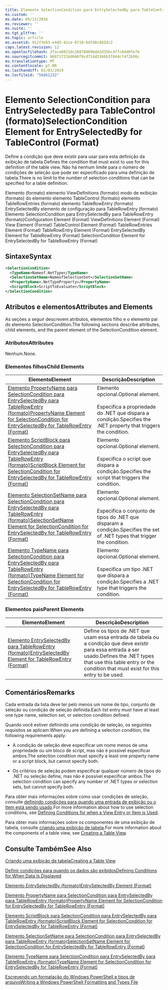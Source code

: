 ```yaml
---
title: Elemento SelectionCondition para EntrySelectedBy para TableControl (formato) | Microsoft Docs
ms.custom: ''
ms.date: 09/13/2016
ms.reviewer: ''
ms.suite: ''
ms.tgt_pltfrm: ''
ms.topic: article
ms.assetid: 912f3e63-e4d5-41ce-8710-6dfd8c885dc2
caps.latest.revision: 12
ms.openlocfilehash: 2faca6021dc26878869bdd2d35bc4ffc64d0fe7b
ms.sourcegitcommit: b6871f21bd666f9cd71dd336bb3f844cf472b56c
ms.translationtype: MT
ms.contentlocale: pt-BR
ms.lasthandoff: 02/03/2019
ms.locfileid: "56861232"
---
```

# <a name="selectioncondition-element-for-entryselectedby-for-tablecontrol-format"></a><span data-ttu-id="40303-102">Elemento SelectionCondition para EntrySelectedBy para TableControl (formato)</span><span class="sxs-lookup"><span data-stu-id="40303-102">SelectionCondition Element for EntrySelectedBy for TableControl (Format)</span></span>

<span data-ttu-id="40303-103">Define a condição que deve existir para usar para esta definição da exibição de tabela.</span><span class="sxs-lookup"><span data-stu-id="40303-103">Defines the condition that must exist to use for this definition of the table view.</span></span> <span data-ttu-id="40303-104">Não há nenhum limite para o número de condições de seleção que pode ser especificado para uma definição de tabela.</span><span class="sxs-lookup"><span data-stu-id="40303-104">There is no limit to the number of selection conditions that can be specified for a table definition.</span></span>

<span data-ttu-id="40303-105">Elemento (formato) elemento ViewDefinitions (formato) modo de exibição (formato) do elemento elemento TableControl (formato) elemento TableRowEntries (formato) elemento TableRowEntry (formato) EntrySelectedBy elemento de configuração para TableRowEntry (formato) Elemento SelectionCondition para EntrySelectedBy para TableRowEntry (formato)</span><span class="sxs-lookup"><span data-stu-id="40303-105">Configuration Element (Format) ViewDefinitions Element (Format) View Element (Format) TableControl Element (Format) TableRowEntries Element (Format) TableRowEntry Element (Format) EntrySelectedBy Element for TableRowEntry (Format) SelectionCondition Element for EntrySelectedBy for TableRowEntry (Format)</span></span>

## <a name="syntax"></a><span data-ttu-id="40303-106">Sintaxe</span><span class="sxs-lookup"><span data-stu-id="40303-106">Syntax</span></span>

```xml
<SelectionCondition>
  <TypeName>Nameof.NetType</TypeName>
  <SelectionSetName>NameofSelectionSet</SelectionSetName>
  <PropertyName>.NetTypeProperty</PropertyName>
  <ScriptBlock>ScriptToEvaluate</ScriptBlock>
</SelectionCondition>
```

## <a name="attributes-and-elements"></a><span data-ttu-id="40303-107">Atributos e elementos</span><span class="sxs-lookup"><span data-stu-id="40303-107">Attributes and Elements</span></span>

<span data-ttu-id="40303-108">As seções a seguir descrevem atributos, elementos filho e o elemento pai do elemento SelectionCondition.</span><span class="sxs-lookup"><span data-stu-id="40303-108">The following sections describe attributes, child elements, and the parent element of the SelectionCondition element.</span></span>

### <a name="attributes"></a><span data-ttu-id="40303-109">Atributos</span><span class="sxs-lookup"><span data-stu-id="40303-109">Attributes</span></span>

<span data-ttu-id="40303-110">Nenhum.</span><span class="sxs-lookup"><span data-stu-id="40303-110">None.</span></span>

### <a name="child-elements"></a><span data-ttu-id="40303-111">Elementos filhos</span><span class="sxs-lookup"><span data-stu-id="40303-111">Child Elements</span></span>

|<span data-ttu-id="40303-112">Elemento</span><span class="sxs-lookup"><span data-stu-id="40303-112">Element</span></span>|<span data-ttu-id="40303-113">Descrição</span><span class="sxs-lookup"><span data-stu-id="40303-113">Description</span></span>|
|-------------|-----------------|
|[<span data-ttu-id="40303-114">Elemento PropertyName para SelectionCondition para EntrySelectedBy para TableRowEntry (formato)</span><span class="sxs-lookup"><span data-stu-id="40303-114">PropertyName Element for SelectionCondition for EntrySelectedBy for TableRowEntry (Format)</span></span>](./propertyname-element-for-selectioncondition-for-entryselectedby-for-tablerowentry-format.md)|<span data-ttu-id="40303-115">Elemento opcional.</span><span class="sxs-lookup"><span data-stu-id="40303-115">Optional element.</span></span><br /><br /> <span data-ttu-id="40303-116">Especifica a propriedade do .NET que dispara a condição.</span><span class="sxs-lookup"><span data-stu-id="40303-116">Specifies the .NET property that triggers the condition.</span></span>|
|[<span data-ttu-id="40303-117">Elemento ScriptBlock para SelectionCondition para EntrySelectedBy para TableRowEntry (formato)</span><span class="sxs-lookup"><span data-stu-id="40303-117">ScriptBlock Element for SelectionCondition for EntrySelectedBy for TableRowEntry (Format)</span></span>](./scriptblock-element-for-selectioncondition-for-entryselectedby-for-tablecontrol-format.md)|<span data-ttu-id="40303-118">Elemento opcional.</span><span class="sxs-lookup"><span data-stu-id="40303-118">Optional element.</span></span><br /><br /> <span data-ttu-id="40303-119">Especifica o script que dispara a condição.</span><span class="sxs-lookup"><span data-stu-id="40303-119">Specifies the script that triggers the condition.</span></span>|
|[<span data-ttu-id="40303-120">Elemento SelectionSetName para SelectionCondition para EntrySelectedBy para TableRowEntry (formato)</span><span class="sxs-lookup"><span data-stu-id="40303-120">SelectionSetName Element for SelectionCondition for EntrySelectedBy for TableRowEntry (Format)</span></span>](./selectionsetname-element-for-selectioncondition-for-entryselectedby-for-tablecontrol-format.md)|<span data-ttu-id="40303-121">Elemento opcional.</span><span class="sxs-lookup"><span data-stu-id="40303-121">Optional element.</span></span><br /><br /> <span data-ttu-id="40303-122">Especifica o conjunto de tipos do .NET que disparam a condição.</span><span class="sxs-lookup"><span data-stu-id="40303-122">Specifies the set of .NET types that trigger the condition.</span></span>|
|[<span data-ttu-id="40303-123">Elemento TypeName para SelectionCondition para EntrySelectedBy para TableRowEntry (formato)</span><span class="sxs-lookup"><span data-stu-id="40303-123">TypeName Element for SelectionCondition for EntrySelectedBy for TableRowEntry (Format)</span></span>](./typename-element-for-selectioncondition-for-entryselectedby-for-tablecontrol-format.md)|<span data-ttu-id="40303-124">Elemento opcional.</span><span class="sxs-lookup"><span data-stu-id="40303-124">Optional element.</span></span><br /><br /> <span data-ttu-id="40303-125">Especifica um tipo .NET que dispara a condição.</span><span class="sxs-lookup"><span data-stu-id="40303-125">Specifies a .NET type that triggers the condition.</span></span>|

### <a name="parent-elements"></a><span data-ttu-id="40303-126">Elementos pais</span><span class="sxs-lookup"><span data-stu-id="40303-126">Parent Elements</span></span>

|<span data-ttu-id="40303-127">Elemento</span><span class="sxs-lookup"><span data-stu-id="40303-127">Element</span></span>|<span data-ttu-id="40303-128">Descrição</span><span class="sxs-lookup"><span data-stu-id="40303-128">Description</span></span>|
|-------------|-----------------|
|[<span data-ttu-id="40303-129">Elemento EntrySelectedBy para TableRowEntry (formato)</span><span class="sxs-lookup"><span data-stu-id="40303-129">EntrySelectedBy Element for TableRowEntry (Format)</span></span>](./entryselectedby-element-for-tablerowentry-for-tablecontrol-format.md)|<span data-ttu-id="40303-130">Define os tipos de .NET que usam essa entrada de tabela ou a condição que deve existir para essa entrada a ser usado.</span><span class="sxs-lookup"><span data-stu-id="40303-130">Defines the .NET types that use this table entry or the condition that must exist for this entry to be used.</span></span>|

## <a name="remarks"></a><span data-ttu-id="40303-131">Comentários</span><span class="sxs-lookup"><span data-stu-id="40303-131">Remarks</span></span>

<span data-ttu-id="40303-132">Cada entrada da lista deve ter pelo menos um nome de tipo, conjunto de seleção ou condição de seleção definida.</span><span class="sxs-lookup"><span data-stu-id="40303-132">Each list entry must have at least one type name, selection set, or selection condition defined.</span></span>

<span data-ttu-id="40303-133">Quando você estiver definindo uma condição de seleção, os seguintes requisitos se aplicam:</span><span class="sxs-lookup"><span data-stu-id="40303-133">When you are defining a selection condition, the following requirements apply:</span></span>

- <span data-ttu-id="40303-134">A condição de seleção deve especificar um nome menos de uma propriedade ou um bloco de script, mas não é possível especificar ambos.</span><span class="sxs-lookup"><span data-stu-id="40303-134">The selection condition must specify a least one property name or a script block, but cannot specify both.</span></span>

- <span data-ttu-id="40303-135">Os critérios de seleção podem especificar qualquer número de tipos do .NET ou seleção define, mas não é possível especificar ambos.</span><span class="sxs-lookup"><span data-stu-id="40303-135">The selection condition can specify any number of .NET types or selection sets, but cannot specify both.</span></span>

<span data-ttu-id="40303-136">Para obter mais informações sobre como usar condições de seleção, consulte [definindo condições para quando uma entrada de exibição ou o Item está sendo usado](./defining-conditions-for-displaying-data.md).</span><span class="sxs-lookup"><span data-stu-id="40303-136">For more information about how to use selection conditions, see [Defining Conditions for when a View Entry or Item is Used](./defining-conditions-for-displaying-data.md).</span></span>

<span data-ttu-id="40303-137">Para obter mais informações sobre os componentes de uma exibição de tabela, consulte [criando uma exibição de tabela](./creating-a-table-view.md).</span><span class="sxs-lookup"><span data-stu-id="40303-137">For more information about the components of a table view, see [Creating a Table View](./creating-a-table-view.md).</span></span>

## <a name="see-also"></a><span data-ttu-id="40303-138">Consulte Também</span><span class="sxs-lookup"><span data-stu-id="40303-138">See Also</span></span>

[<span data-ttu-id="40303-139">Criando uma exibição de tabela</span><span class="sxs-lookup"><span data-stu-id="40303-139">Creating a Table View</span></span>](./creating-a-table-view.md)

[<span data-ttu-id="40303-140">Definir condições para quando os dados são exibidos</span><span class="sxs-lookup"><span data-stu-id="40303-140">Defining Conditions for When Data Is Displayed</span></span>](./defining-conditions-for-displaying-data.md)

[<span data-ttu-id="40303-141">Elemento EntrySelectedBy (formato)</span><span class="sxs-lookup"><span data-stu-id="40303-141">EntrySelectedBy Element (Format)</span></span>](./entryselectedby-element-for-tablerowentry-for-tablecontrol-format.md)

[<span data-ttu-id="40303-142">Elemento PropertyName para SelectionCondition para EntrySelectedBy para TableRowEntry (formato)</span><span class="sxs-lookup"><span data-stu-id="40303-142">PropertyName Element for SelectionCondition for EntrySelectedBy for TableRowEntry (Format)</span></span>](./propertyname-element-for-selectioncondition-for-entryselectedby-for-tablerowentry-format.md)

[<span data-ttu-id="40303-143">Elemento ScriptBlock para SelectionCondition para EntrySelectedBy para TableRowEntry (formato)</span><span class="sxs-lookup"><span data-stu-id="40303-143">ScriptBlock Element for SelectionCondition for EntrySelectedBy for TableRowEntry (Format)</span></span>](./scriptblock-element-for-selectioncondition-for-entryselectedby-for-tablecontrol-format.md)

[<span data-ttu-id="40303-144">Elemento SelectionSetName para SelectionCondition para EntrySelectedBy para TableRowEntry (formato)</span><span class="sxs-lookup"><span data-stu-id="40303-144">SelectionSetName Element for SelectionCondition for EntrySelectedBy for TableRowEntry (Format)</span></span>](./selectionsetname-element-for-selectioncondition-for-entryselectedby-for-tablecontrol-format.md)

[<span data-ttu-id="40303-145">Elemento TypeName para SelectionCondition para EntrySelectedBy para TableRowEntry (formato)</span><span class="sxs-lookup"><span data-stu-id="40303-145">TypeName Element for SelectionCondition for EntrySelectedBy for TableRowEntry (Format)</span></span>](./typename-element-for-selectioncondition-for-entryselectedby-for-tablecontrol-format.md)

[<span data-ttu-id="40303-146">Escrevendo um formatação do Windows PowerShell e tipos de arquivo</span><span class="sxs-lookup"><span data-stu-id="40303-146">Writing a Windows PowerShell Formatting and Types File</span></span>](./writing-a-powershell-formatting-file.md)
